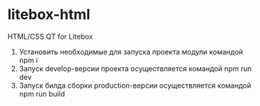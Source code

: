 # litebox-html
HTML/CSS QT for Litebox

1. Установить необходимые для запуска проекта модули командой npm i
2. Запуск develop-версии проекта осуществляется командой npm run dev
3. Запуск билда сборки production-версии осуществляется командой npm run build